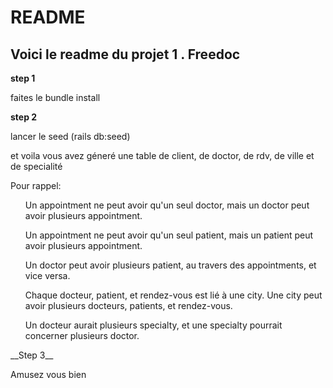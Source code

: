 # README
## Voici le readme du projet 1 . Freedoc

__step 1__
<p> faites le bundle install </p>

__step 2__
<p>lancer le seed (rails db:seed)</p>
<p> et voila vous avez géneré une table de client, de doctor, de rdv, de ville et de specialité</p>
<p><p> Pour rappel: </p>
<ul>
    Un appointment ne peut avoir qu'un seul doctor, mais un doctor peut avoir plusieurs appointment.
</ul>
<ul>
    Un appointment ne peut avoir qu'un seul patient, mais un patient peut avoir plusieurs appointment.
</ul>
<ul>Un doctor peut avoir plusieurs patient, au travers des appointments, et vice versa.</ul>
<ul>Chaque docteur, patient, et rendez-vous est lié à une city. Une city peut avoir plusieurs docteurs, patients, et rendez-vous.</ul>
<ul>Un docteur aurait plusieurs specialty, et une specialty pourrait concerner plusieurs doctor.</ul>
</p>
__Step 3__
<p>Amusez vous bien</p>
